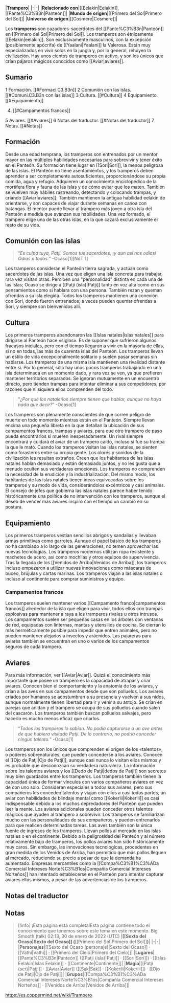 

|**Trampero**|
|-|-|
|**Relacionado con**|[[Eelakin\|Eelakin]], [[Pante%C3%B3n\|Panteón]]|
|**Mundo de origen**|[[Primero del Sol\|Primero del Sol]]|
|**Universo de origen**|[[Cosmere\|Cosmere]]|

Los **tramperos** son cazadores-sacerdotes del [[Pante%C3%B3n\|Panteón]] en [[Primero del Sol\|Primero del Sol]].
Los tramperos son étnicamente [[Eelakin\|eelakin]]. Son exclusivamente masculinos, con la excepción (posiblemente apócrifa) de [[Yaalani\|Yaalani]] la Valerosa. Están muy especializados en vivir solos en la jungla y, por lo general, rehúyen la civilización. Hay unos cientos de tramperos en activo, y son los únicos que crían pájaros mágicos conocidos como [[Aviar\|aviares]].

## Sumario

1 Formación. [[#Formaci.C3.B3n]] 
2 Comunión con las islas. [[#Comuni.C3.B3n con las islas]] 
3 Cultura. [[#Cultura]] 
4 Equipamiento. [[#Equipamiento]] 

4. [[#Campamentos francos]] 


5 Aviares. [[#Aviares]] 
6 Notas del traductor. [[#Notas del traductor]] 
7 Notas. [[#Notas]] 


## Formación
Desde una edad temprana, los tramperos son entrenados por un mentor mayor en las múltiples habilidades necesarias para sobrevivir y tener éxito en el Panteón. Su formación tiene lugar en [[Sori\|Sori]], la menos peligrosa de las islas. El Panteón no tiene asentamientos, y los tramperos deben aprender a ser completamente autosuficientes, proporcionándose su propia comida, agua y refugio. Adquieren un conocimiento enciclopédico de la mortífera flora y fauna de las islas y de cómo evitar que los maten. También se vuelven muy hábiles rastreando, detectando y colocando trampas, y criando [[Aviar\|aviares]]. También mantienen la antigua habilidad eelakin de orientarse, y son capaces de viajar durante semanas en canoa con batangas. El mentor puede llevar al trampero más joven a otra isla del Panteón a medida que avanzan sus habilidades. Una vez formado, el trampero elige una de las otras islas, en la que cazará exclusivamente el resto de su vida.

## Comunión con las islas
>“*Es culpa tuya, Patji. Somos tus sacerdotes, ¡y aun así nos odias! Odias a todos.*”
\-Ocaso[1][NdT 1]


Los tramperos consideran el Panteón tierra sagrada, y actúan como sacerdotes de las islas. Una vez que eligen una isla concreta para trabajar, rara vez visitan otras. Perciben una "personalidad" distinta en cada una de las islas; Ocaso se dirige a [[Patji (isla)\|Patji]] tanto en voz alta como en sus pensamientos como si hablara con una persona. También rezan y queman ofrendas a su isla elegida. Todos los tramperos mantienen una conexión con Sori, donde fueron entrenados; a veces pueden quemar ofrendas a Sori, y siempre son bienvenidos allí.

## Cultura
Los primeros tramperos abandonaron las [[Islas natales\|islas natales]] para dirigirse al Panteón hace «siglos». Es de suponer que sufrieron algunos fracasos iniciales, pero con el tiempo llegaron a vivir en la mayoría de ellas, si no en todas, las más de cuarenta islas del Panteón.
Los tramperos llevan un estilo de vida excepcionalmente solitario y suelen pasar semanas sin hablarse. Los tramperos de una misma isla mantienen una rivalidad distante entre sí. Por lo general, sólo hay unos pocos tramperos trabajando en una isla determinada en un momento dado, y rara vez se ven, ya que prefieren mantener territorios separados. Se ignoran mutuamente en un encuentro directo, pero tienden trampas para intentar eliminar a sus competidores, por razones que ni siquiera ellos comprenden del todo.

>“*¿Por qué los nataleños siempre tienen que hablar, aunque no haya nada que decir?*”
\-Ocaso[1]

Los tramperos son plenamente conscientes de que corren peligro de muerte en todo momento mientras están en el Panteón. Siempre llevan encima una pequeña libreta en la que detallan la ubicación de sus campamentos francos, trampas y aviares, para que otro trampero de paso pueda encontrarlos si mueren inesperadamente. Un rival siempre encontrará y cuidará el aviar de un trampero caído, incluso si fue su trampa la que le mató.
Cuando los tramperos visitan las islas natales, se sienten como forasteros entre su propia gente. Los olores y sonidos de la civilización les resultan extraños. Creen que los habitantes de las islas natales hablan demasiado y están demasiado juntos, y no les gusta que a menudo oculten sus verdaderas emociones. Los tramperos no comprenden la necesidad de la erudición y la industrialización. Del mismo modo, los habitantes de las islas natales tienen ideas equivocadas sobre los tramperos y su modo de vida, considerándolos excéntricos y casi animales. El consejo de jefes que gobierna las islas natales parece haber tenido históricamente una política de no intervención con los tramperos, aunque el deseo de vender más aviares inspiró con el tiempo un cambio en su postura.

## Equipamiento
Los primeros tramperos vestían sencillos abrigos y sandalias y llevaban armas primitivas como garrotes. Aunque el papel básico de los tramperos no ha cambiado a lo largo de las generaciones, no temen aprovechar las nuevas tecnologías. Los tramperos modernos utilizan ropa resistente y machetes de acero, así como mochilas y otros equipos de supervivencia. Tras la llegada de los [[Venidos de Arriba\|Venidos de Arriba]], los tramperos incluso empezaron a utilizar nuevas innovaciones como máscaras de buceo, brújulas y cartas marinas. Los tramperos viajan a las islas natales o incluso al continente para comprar suministros y equipo.

### Campamentos francos
Los tramperos suelen mantener varios [[Campamento franco\|campamentos francos]] alrededor de la isla que eligen para vivir, todos ellos con trampas explosivas para mantener a raya a los tramperos rivales u otros intrusos. Los campamentos suelen ser pequeñas casas en los árboles con ventanas de red, equipadas con linternas, mantas y utensilios de cocina. Se cierran lo más herméticamente posible para impedir que entren animales, pero no pueden mantener alejados a insectos y arácnidos. Las pajareras para aviares también se encuentran en uno o varios de los campamentos seguros de cada trampero.

## Aviares
Para más información, ver [[Aviar\|Aviar]].
Quizá el conocimiento más importante que posee un trampero es la capacidad de atrapar y criar aviares. Conocen bien el comportamiento y la anatomía de los aviares, y crían a las aves en sus campamentos desde que son polluelos. Los aviares criados por humanos se acostumbran a su presencia y vuelven a sus nidos, aunque normalmente tienen libertad para ir y venir a su antojo. Se crían en parejas que anidan y el trampero se ocupa de sus polluelos cuando salen del cascarón. Los tramperos también buscan polluelos salvajes, pero hacerlo es mucho menos eficaz que criarlos.

>“*Todos los tramperos lo sabían. No podía capturarse a un ave antes de que hubiera visitado Patji. De lo contrario, no podría conceder ningún talento.*”
\-Ocaso[1]


Los tramperos son los únicos que comprenden el origen de los «talentos», o poderes sobrenaturales, que pueden concederse a los aviares. Conocen el [[Ojo de Patji\|Ojo de Patji]], aunque casi nunca lo visitan ellos mismos y es probable que desconozcan su verdadera naturaleza. La información sobre los talentos aviares y los [[Dedo de Patji\|dedos de Patji]] son secretos muy bien guardados entre los tramperos.
Los tramperos también tienen la capacidad única de formar vínculos con varios compañeros aviares en vez de con uno solo. Consideran especiales a todos sus aviares, pero sus compañeros les conceden talentos y viajan con ellos a casi todas partes; un aviar con habilidades de blindaje mental como [[Kokerlii\|Kokerlii]] es casi indispensable debido a los muchos depredadores del Panteón que pueden leer la mente. Los aviares adicionales pueden conceder otros talentos mágicos que ayuden al trampero a sobrevivir. Los tramperos se familiarizan mucho con las personalidades de sus compañeros, y pueden entrenarlos para que realicen determinadas tareas.
Las aves también son la única fuente de ingresos de los tramperos. Llevan pollos al mercado en las islas natales o en el continente. Debido a la peligrosidad del Panteón y al número relativamente bajo de tramperos, los pollos aviares han sido históricamente muy caros. Sin embargo, las innovaciones tecnológicas, procedentes en gran medida de los Venidos de Arriba, han permitido que más pollos lleguen al mercado, reduciendo su precio a pesar de que la demanda ha aumentado. Empresas mercantiles como la [[Compa%C3%B1%C3%ADa Comercial Intereses Norte%C3%B1os\|Compañía Comercial Intereses Norteños]] han intentado establecerse en el Panteón para intentar capturar aviares ellos mismos, a pesar de las advertencias de los tramperos.

## Notas del traductor

## Notas

> [!info] ¡Esta página está completa!Esta página contiene todo el conocimiento que tenemos sobre este tema en este momento.
Big Smooth (talk) 02:13, 30 de enero de 2022 (UTC)
|**[[Sexto del Ocaso\|Sexto del Ocaso]] (**[[Primero del Sol\|Primero del Sol]]**)**|
|-|-|
|**Personajes**|[[Sexto del Ocaso (personaje)\|Sexto del Ocaso]] · [[Vathi\|Vathi]] · [[Primero del Cielo\|Primero del Cielo]]|
|**Lugares**|[[Pante%C3%B3n\|Panteón]] ([[Patji (isla)\|Patji]] · [[Sori\|Sori]]) · [[Islas Eelakin\|Islas Eelakin]] · [[Continente\|Continente]]|
|**Magia**|[[Patji (ser)\|Patji]] · [[Aviar\|Aviar]] ([[Sak\|Sak]] · [[Kokerlii\|Kokerlii]]) · [[Ojo de Patji\|Ojo de Patji]]|
|**Grupos**|[[Compa%C3%B1%C3%ADa Comercial Intereses Norte%C3%B1os\|Compañía Comercial Intereses Norteños]] · [[Venidos de Arriba\|Venidos de Arriba]]|



https://es.coppermind.net/wiki/Trampero